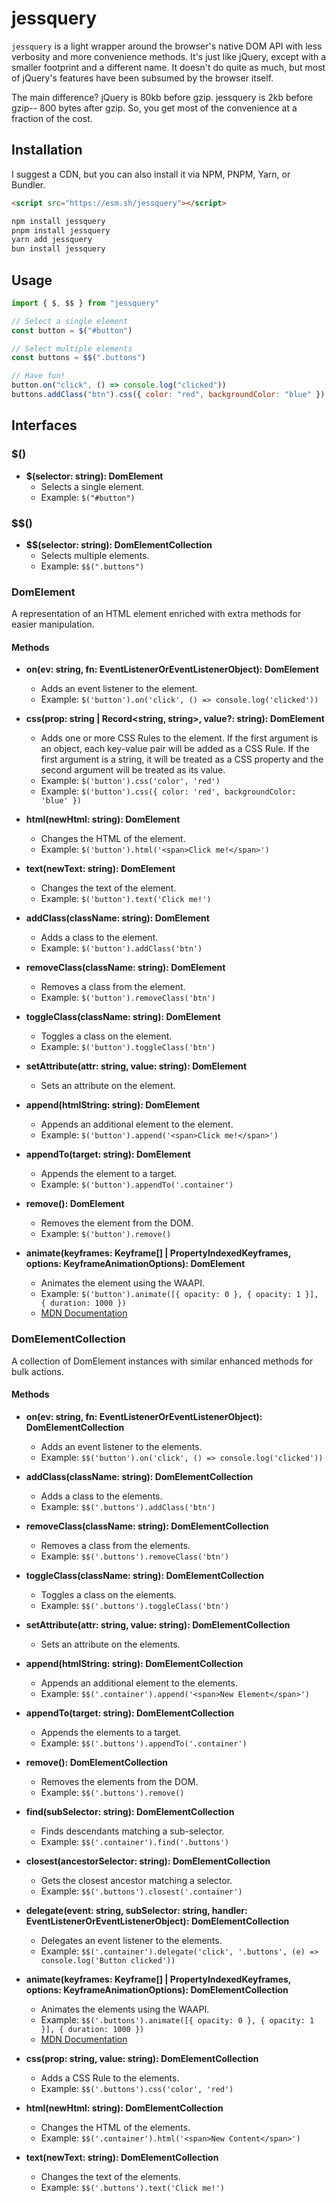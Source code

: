# jessquery

`jessquery` is a light wrapper around the browser's native DOM API with less verbosity and more convenience methods. It's just like jQuery, except with a smaller footprint and a different name. It doesn't do quite as much, but most of jQuery's features have been subsumed by the browser itself.

The main difference? jQuery is 80kb before gzip. jessquery is 2kb before gzip-- 800 bytes after gzip. So, you get most of the convenience at a fraction of the cost.

## Installation

I suggest a CDN, but you can also install it via NPM, PNPM, Yarn, or Bundler.

```html
<script src="https://esm.sh/jessquery"></script>
```

```bash
npm install jessquery
pnpm install jessquery
yarn add jessquery
bun install jessquery
```

## Usage

```javascript
import { $, $$ } from "jessquery"

// Select a single element
const button = $("#button")

// Select multiple elements
const buttons = $$(".buttons")

// Have fun!
button.on("click", () => console.log("clicked"))
buttons.addClass("btn").css({ color: "red", backgroundColor: "blue" })
```

## Interfaces

### $()

- **$(selector: string): DomElement**
  - Selects a single element.
  - Example: `$("#button")`

### $$()

- **$$(selector: string): DomElementCollection**
  - Selects multiple elements.
  - Example: `$$(".buttons")`

### DomElement

A representation of an HTML element enriched with extra methods for easier manipulation.

#### Methods

- **on(ev: string, fn: EventListenerOrEventListenerObject): DomElement**

  - Adds an event listener to the element.
  - Example: `$('button').on('click', () => console.log('clicked'))`

- **css(prop: string | Record<string, string>, value?: string): DomElement**

  - Adds one or more CSS Rules to the element. If the first argument is an object, each key-value pair will be added as a CSS Rule. If the first argument is a string, it will be treated as a CSS property and the second argument will be treated as its value.
  - Example: `$('button').css('color', 'red')`
  - Example: `$('button').css({ color: 'red', backgroundColor: 'blue' })`

- **html(newHtml: string): DomElement**

  - Changes the HTML of the element.
  - Example: `$('button').html('<span>Click me!</span>')`

- **text(newText: string): DomElement**

  - Changes the text of the element.
  - Example: `$('button').text('Click me!')`

- **addClass(className: string): DomElement**

  - Adds a class to the element.
  - Example: `$('button').addClass('btn')`

- **removeClass(className: string): DomElement**

  - Removes a class from the element.
  - Example: `$('button').removeClass('btn')`

- **toggleClass(className: string): DomElement**

  - Toggles a class on the element.
  - Example: `$('button').toggleClass('btn')`

- **setAttribute(attr: string, value: string): DomElement**

  - Sets an attribute on the element.

- **append(htmlString: string): DomElement**

  - Appends an additional element to the element.
  - Example: `$('button').append('<span>Click me!</span>')`

- **appendTo(target: string): DomElement**

  - Appends the element to a target.
  - Example: `$('button').appendTo('.container')`

- **remove(): DomElement**

  - Removes the element from the DOM.
  - Example: `$('button').remove()`

- **animate(keyframes: Keyframe[] | PropertyIndexedKeyframes, options: KeyframeAnimationOptions): DomElement**
  - Animates the element using the WAAPI.
  - Example: `$('button').animate([{ opacity: 0 }, { opacity: 1 }], { duration: 1000 })`
  - [MDN Documentation](https://developer.mozilla.org/en-US/docs/Web/API/Element/animate)

### DomElementCollection

A collection of DomElement instances with similar enhanced methods for bulk actions.

#### Methods

- **on(ev: string, fn: EventListenerOrEventListenerObject): DomElementCollection**

  - Adds an event listener to the elements.
  - Example: `$$('button').on('click', () => console.log('clicked'))`

- **addClass(className: string): DomElementCollection**

  - Adds a class to the elements.
  - Example: `$$('.buttons').addClass('btn')`

- **removeClass(className: string): DomElementCollection**

  - Removes a class from the elements.
  - Example: `$$('.buttons').removeClass('btn')`

- **toggleClass(className: string): DomElementCollection**

  - Toggles a class on the elements.
  - Example: `$$('.buttons').toggleClass('btn')`

- **setAttribute(attr: string, value: string): DomElementCollection**

  - Sets an attribute on the elements.

- **append(htmlString: string): DomElementCollection**

  - Appends an additional element to the elements.
  - Example: `$$('.container').append('<span>New Element</span>')`

- **appendTo(target: string): DomElementCollection**

  - Appends the elements to a target.
  - Example: `$$('.buttons').appendTo('.container')`

- **remove(): DomElementCollection**

  - Removes the elements from the DOM.
  - Example: `$$('.buttons').remove()`

- **find(subSelector: string): DomElementCollection**

  - Finds descendants matching a sub-selector.
  - Example: `$$('.container').find('.buttons')`

- **closest(ancestorSelector: string): DomElementCollection**

  - Gets the closest ancestor matching a selector.
  - Example: `$$('.buttons').closest('.container')`

- **delegate(event: string, subSelector: string, handler: EventListenerOrEventListenerObject): DomElementCollection**

  - Delegates an event listener to the elements.
  - Example: `$$('.container').delegate('click', '.buttons', (e) => console.log('Button clicked'))`

- **animate(keyframes: Keyframe[] | PropertyIndexedKeyframes, options: KeyframeAnimationOptions): DomElementCollection**

  - Animates the elements using the WAAPI.
  - Example: `$$('.buttons').animate([{ opacity: 0 }, { opacity: 1 }], { duration: 1000 })`
  - [MDN Documentation](https://developer.mozilla.org/en-US/docs/Web/API/Element/animate)

- **css(prop: string, value: string): DomElementCollection**

  - Adds a CSS Rule to the elements.
  - Example: `$$('.buttons').css('color', 'red')`

- **html(newHtml: string): DomElementCollection**

  - Changes the HTML of the elements.
  - Example: `$$('.container').html('<span>New Content</span>')`

- **text(newText: string): DomElementCollection**
  - Changes the text of the elements.
  - Example: `$$('.buttons').text('Click me!')`

```

```
